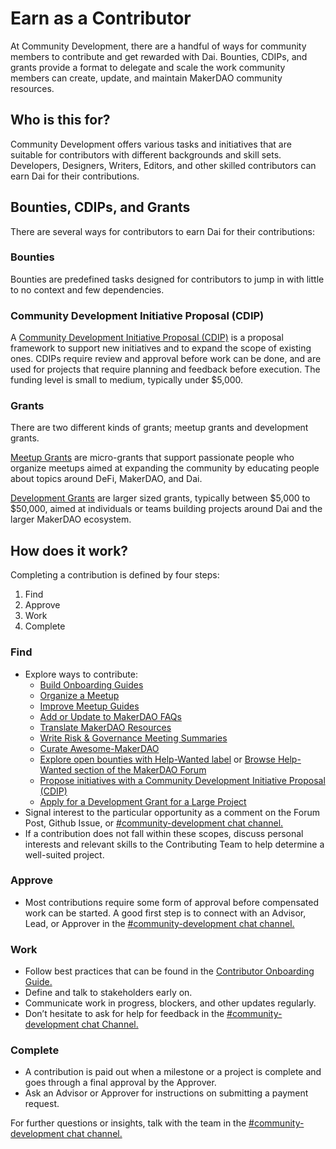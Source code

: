 # Earn as a Contributor

At Community Development, there are a handful of ways for community members to contribute and get rewarded with Dai. Bounties, CDIPs, and grants provide a format to delegate and scale the work community members can create, update, and maintain MakerDAO community resources.

## Who is this for?

Community Development offers various tasks and initiatives that are suitable for contributors with different backgrounds and skill sets. Developers, Designers, Writers, Editors, and other skilled contributors can earn Dai for their contributions.

## Bounties, CDIPs, and Grants

There are several ways for contributors to earn Dai for their contributions:

### **Bounties**

Bounties are predefined tasks designed for contributors to jump in with little to no context and few dependencies.

### **Community Development Initiative Proposal \(CDIP\)**

A [Community Development Initiative Proposal \(CDIP\)](cdip-explainer.md) is a proposal framework to support new initiatives and to expand the scope of existing ones. CDIPs require review and approval before work can be done, and are used for projects that require planning and feedback before execution. The funding level is small to medium, typically under $5,000.

### **Grants**

There are two different kinds of grants; meetup grants and development grants.

[Meetup Grants](../meetups/) are micro-grants that support passionate people who organize meetups aimed at expanding the community by educating people about topics around DeFi, MakerDAO, and Dai.

[Development Grants](../grants/) are larger sized grants, typically between $5,000 to $50,000, aimed at individuals or teams building projects around Dai and the larger MakerDAO ecosystem.

## How does it work?

Completing a contribution is defined by four steps:

1. Find
2. Approve
3. Work
4. Complete

### Find

* Explore ways to contribute:
  * [Build Onboarding Guides](https://github.com/ryancreatescopy/community/tree/203253ec20549aa3667729d5b12a0ee7c5834bde/contributing/onboarding/README.md)
  * [Organize a Meetup](../meetups/)
  * [Improve Meetup Guides](../meetups/)
  * [Add or Update to MakerDAO FAQs](https://github.com/ryancreatescopy/community/tree/203253ec20549aa3667729d5b12a0ee7c5834bde/makerdao-mcd-faqs/README.md)
  * [Translate MakerDAO Resources](../translations/)
  * [Write Risk & Governance Meeting Summaries](gnr-summary-guide.md)
  * [Curate Awesome-MakerDAO](https://github.com/makerdao/awesome-makerdao)
  * [Explore open bounties with Help-Wanted label](https://github.com/makerdao/community/projects/2?card_filter_query=label%3A%22help+wanted%22) or [Browse Help-Wanted section of the MakerDAO Forum](https://forum.makerdao.com/c/comm-dev/help-wanted/11)
  * [Propose initiatives with a Community Development Initiative Proposal \(CDIP\)](contributor-onboarding-guide.md)
  * [Apply for a Development Grant for a Large Project](../grants/)
* Signal interest to the particular opportunity as a comment on the Forum Post, Github Issue, or [\#community-development chat channel.](https://chat.makerdao.com/channel/community-development)
* If a contribution does not fall within these scopes, discuss personal interests and relevant skills to the Contributing Team to help determine a well-suited project.

### Approve

* Most contributions require some form of approval before compensated work can be started. A good first step is to connect with an Advisor, Lead, or Approver in the [\#community-development chat channel.](https://chat.makerdao.com/channel/community-development)

### Work

* Follow best practices that can be found in the [Contributor Onboarding Guide.](contributor-onboarding-guide.md)
* Define and talk to stakeholders early on.
* Communicate work in progress, blockers, and other updates regularly.
* Don’t hesitate to ask for help for feedback in the [\#community-development chat Channel.](https://chat.makerdao.com/channel/community-development)

### Complete

* A contribution is paid out when a milestone or a project is complete and goes through a final approval by the Approver.
* Ask an Advisor or Approver for instructions on submitting a payment request.

For further questions or insights, talk with the team in the [\#community-development chat channel.](https://chat.makerdao.com/channel/community-development)

